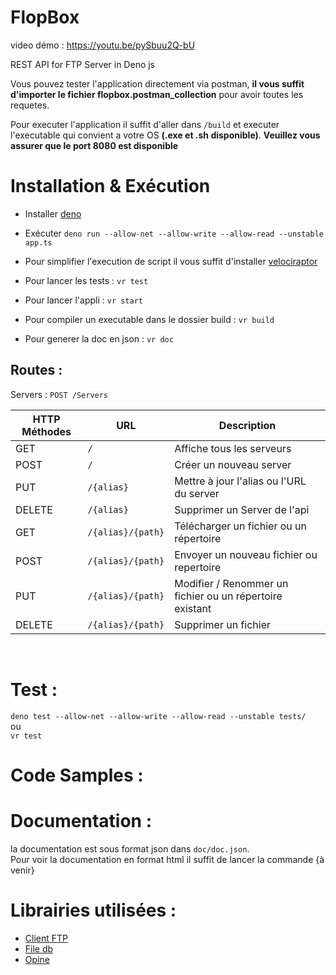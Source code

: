 # FlopBox

video démo : https://youtu.be/pySbuu2Q-bU

REST API for FTP Server in Deno js

Vous pouvez tester l'application directement via postman, **il vous suffit d'importer le fichier flopbox.postman_collection** pour avoir toutes les requetes.

Pour executer l'application il suffit d'aller dans `/build` et executer l'executable qui convient a votre OS **(.exe et .sh disponible)**.
**Veuillez vous assurer que le port 8080 est disponible**

# Installation & Exécution

- Installer [deno](https://deno.land/#installation)

- Exécuter `deno run --allow-net --allow-write --allow-read --unstable app.ts`

- Pour simplifier l'execution de script il vous suffit d'installer [velociraptor](https://deno.land/x/velociraptor@1.0.0-beta.16#install) 

- Pour lancer les tests : `vr test`

- Pour lancer l'appli : `vr start`

- Pour compiler un executable dans le dossier build : `vr build` 

- Pour generer la doc en json : `vr doc` 

## Routes :

Servers :
 `POST /Servers`

| HTTP Méthodes     |URL    | Description|
|----------------|-------|----------|
|GET		 |  `/`                         | Affiche tous les serveurs |
|POST		 |  `/`                         | Créer un nouveau server |
|PUT		 |  `/{alias}`                  | Mettre à jour l'alias ou l'URL du server |
|DELETE		 |  `/{alias}`        | Supprimer un Server de l'api |
|GET		 |  `/{alias}/{path}`        | Télécharger un fichier ou un répertoire|
|POST		 |  `/{alias}/{path}`        | Envoyer un nouveau fichier ou repertoire |
|PUT		 |  `/{alias}/{path}`        | Modifier / Renommer un fichier ou un répertoire existant |
|DELETE		 |  `/{alias}/{path}`        | Supprimer un fichier |

<br>

# Test :

`deno test --allow-net --allow-write --allow-read --unstable tests/`
<br> ou 
<br> `vr test` 

# Code Samples :

# Documentation :

la documentation est sous format json dans `doc/doc.json`. <br>
Pour voir la documentation en format html il suffit de lancer la commande {à venir}

# Librairies utilisées :

- [Client FTP](https://deno.land/x/ftpc@v1.2.0/)
- [File db](https://deno.land/x/filedb/)
- [Opine](https://github.com/asos-craigmorten/opine)

